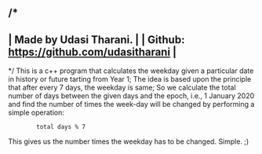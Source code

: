 /*  
  ---------------------------------------------
|   Made by Udasi Tharani.                       |
|   Github:  https://github.com/udasitharani     |
  ---------------------------------------------
*/
This is a c++ program that calculates the weekday given a particular date in history or future tarting from Year 1;
The idea is based upon the principle that after every 7 days, the weekday is same;
So we calculate the total number of days between the given days and the epoch, i.e., 
1 January 2020
and find the number of times the week-day will be changed by performing a simple operation:
                
                
            total days % 7


This gives us the number times the weekday has to be changed.
Simple. ;)
